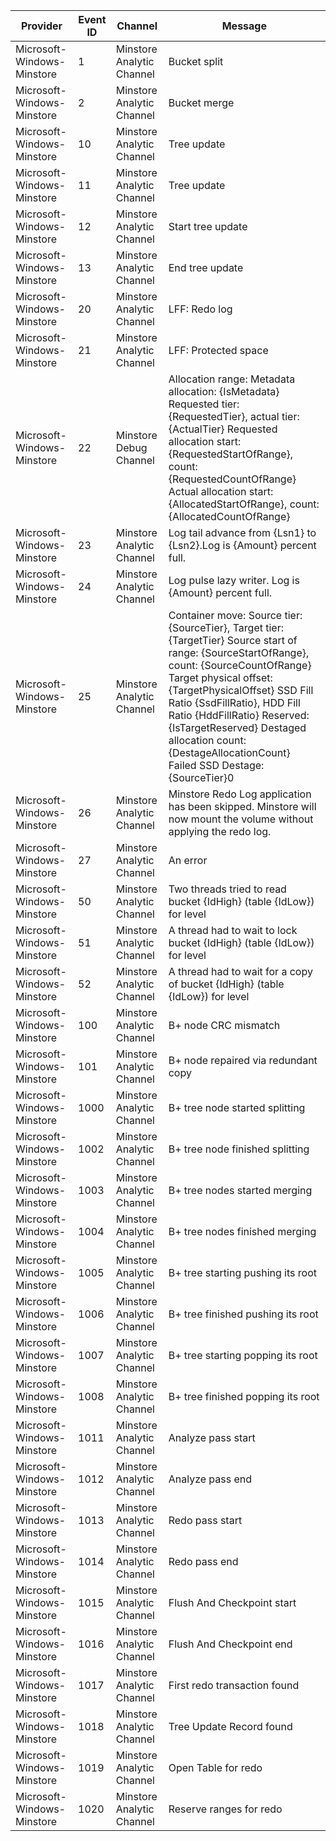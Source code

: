 Provider                    |  Event ID  |  Channel                    |  Message
----------------------------|------------|-----------------------------|-----------------------------------------------------------------------------------------------------------------------------------------------------------------------------------------------------------------------------------------------------------------------------------------------------------------------------------------------------------------------------------
Microsoft-Windows-Minstore  |  1         |  Minstore Analytic Channel  |  Bucket split
Microsoft-Windows-Minstore  |  2         |  Minstore Analytic Channel  |  Bucket merge
Microsoft-Windows-Minstore  |  10        |  Minstore Analytic Channel  |  Tree update
Microsoft-Windows-Minstore  |  11        |  Minstore Analytic Channel  |  Tree update
Microsoft-Windows-Minstore  |  12        |  Minstore Analytic Channel  |  Start tree update
Microsoft-Windows-Minstore  |  13        |  Minstore Analytic Channel  |  End tree update
Microsoft-Windows-Minstore  |  20        |  Minstore Analytic Channel  |  LFF: Redo log
Microsoft-Windows-Minstore  |  21        |  Minstore Analytic Channel  |  LFF: Protected space
Microsoft-Windows-Minstore  |  22        |  Minstore Debug Channel     |  Allocation range:	Metadata allocation: {IsMetadata} 	Requested tier: {RequestedTier}, actual tier: {ActualTier} 	Requested allocation start: {RequestedStartOfRange}, count: {RequestedCountOfRange} 	Actual allocation start: {AllocatedStartOfRange}, count: {AllocatedCountOfRange}
Microsoft-Windows-Minstore  |  23        |  Minstore Analytic Channel  |  Log tail advance from {Lsn1} to {Lsn2}.Log is {Amount} percent full.
Microsoft-Windows-Minstore  |  24        |  Minstore Analytic Channel  |  Log pulse lazy writer. Log is {Amount} percent full.
Microsoft-Windows-Minstore  |  25        |  Minstore Analytic Channel  |  Container move:	Source tier: {SourceTier}, Target tier: {TargetTier} 	Source start of range: {SourceStartOfRange}, count: {SourceCountOfRange} 	 Target physical offset: {TargetPhysicalOffset} 	SSD Fill Ratio {SsdFillRatio}, HDD Fill Ratio {HddFillRatio} 	Reserved: {IsTargetReserved}	Destaged allocation count: {DestageAllocationCount}	Failed SSD Destage: {SourceTier}0
Microsoft-Windows-Minstore  |  26        |  Minstore Analytic Channel  |  Minstore Redo Log application has been skipped. Minstore will now mount the volume without applying the redo log.
Microsoft-Windows-Minstore  |  27        |  Minstore Analytic Channel  |  An error
Microsoft-Windows-Minstore  |  50        |  Minstore Analytic Channel  |  Two threads tried to read bucket {IdHigh} (table {IdLow}) for level
Microsoft-Windows-Minstore  |  51        |  Minstore Analytic Channel  |  A thread had to wait to lock bucket {IdHigh} (table {IdLow}) for level
Microsoft-Windows-Minstore  |  52        |  Minstore Analytic Channel  |  A thread had to wait for a copy of bucket {IdHigh} (table {IdLow}) for level
Microsoft-Windows-Minstore  |  100       |  Minstore Analytic Channel  |  B+ node CRC mismatch
Microsoft-Windows-Minstore  |  101       |  Minstore Analytic Channel  |  B+ node repaired via redundant copy
Microsoft-Windows-Minstore  |  1000      |  Minstore Analytic Channel  |  B+ tree node started splitting
Microsoft-Windows-Minstore  |  1002      |  Minstore Analytic Channel  |  B+ tree node finished splitting
Microsoft-Windows-Minstore  |  1003      |  Minstore Analytic Channel  |  B+ tree nodes started merging
Microsoft-Windows-Minstore  |  1004      |  Minstore Analytic Channel  |  B+ tree nodes finished merging
Microsoft-Windows-Minstore  |  1005      |  Minstore Analytic Channel  |  B+ tree starting pushing its root
Microsoft-Windows-Minstore  |  1006      |  Minstore Analytic Channel  |  B+ tree finished pushing its root
Microsoft-Windows-Minstore  |  1007      |  Minstore Analytic Channel  |  B+ tree starting popping its root
Microsoft-Windows-Minstore  |  1008      |  Minstore Analytic Channel  |  B+ tree finished popping its root
Microsoft-Windows-Minstore  |  1011      |  Minstore Analytic Channel  |  Analyze pass start
Microsoft-Windows-Minstore  |  1012      |  Minstore Analytic Channel  |  Analyze pass end
Microsoft-Windows-Minstore  |  1013      |  Minstore Analytic Channel  |  Redo pass start
Microsoft-Windows-Minstore  |  1014      |  Minstore Analytic Channel  |  Redo pass end
Microsoft-Windows-Minstore  |  1015      |  Minstore Analytic Channel  |  Flush And Checkpoint start
Microsoft-Windows-Minstore  |  1016      |  Minstore Analytic Channel  |  Flush And Checkpoint end
Microsoft-Windows-Minstore  |  1017      |  Minstore Analytic Channel  |  First redo transaction found
Microsoft-Windows-Minstore  |  1018      |  Minstore Analytic Channel  |  Tree Update Record found
Microsoft-Windows-Minstore  |  1019      |  Minstore Analytic Channel  |  Open Table for redo
Microsoft-Windows-Minstore  |  1020      |  Minstore Analytic Channel  |  Reserve ranges for redo